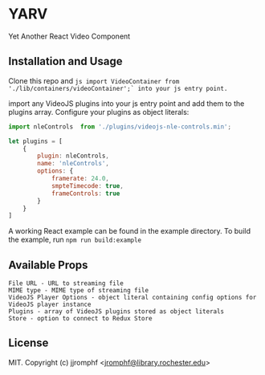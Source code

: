 # YARV

Yet Another React Video Component

<!-- START doctoc -->
<!-- END doctoc -->
## Installation and Usage

Clone this repo and ```js import VideoContainer from './lib/containers/videoContainer';` into your js entry point. ```

import any VideoJS plugins into your js entry point and add them to the plugins array. Configure your plugins as object literals:

```js
import nleControls  from './plugins/videojs-nle-controls.min';

let plugins = [
    {
        plugin: nleControls,
        name: 'nleControls',
        options: {
            framerate: 24.0,
            smpteTimecode: true,
            frameControls: true
        }
    }
]

```
A working React example can be found in the example directory. To build the example, run `npm run build:example`
## Available Props
```
File URL - URL to streaming file
MIME type - MIME type of streaming file
VideoJS Player Options - object literal containing config options for VideoJS player instance
Plugins - array of VideoJS plugins stored as object literals
Store - option to connect to Redux Store
```
## License

MIT. Copyright (c) jjromphf &lt;jromphf@library.rochester.edu&gt;


[videojs]: http://videojs.com/
[react]: https://facebook.github.io/react/
